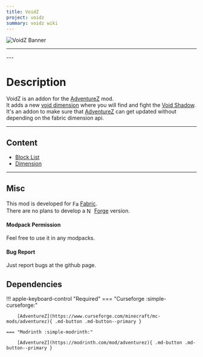 ```yaml
---
title: VoidZ
project: voidz
summary: voidz wiki
---
```

<script src="/wiki/javascripts/data.js"></script>
<script src="/wiki/javascripts/sidebar.js" id="voidz"></script>

![VoidZ Banner](/wiki/assets/general/banner/voidzbanner.png)

---
<div id="showcase-gallery" modid="voidz" image_1="voidz_image_1"></div>
<script src="/wiki/javascripts/showcase.js"></script>
---

# Description
VoidZ is an addon for the [AdventureZ](/wiki/mods/AdventureZ/) mod.  
It adds a new [void dimension](/wiki/mods/VoidZ/Dimension/) where you will find and fight the [Void Shadow](/wiki/mods/AdventureZ/Entities/Void_Shadow).  
It's an addon to make sure that [AdventureZ](/wiki/mods/AdventureZ/) can get updated without depending on the fabric dimension api.

---
## Content
- [Block List](/wiki/mods/VoidZ/Blocks/#list-of-blocks)
- [Dimension](/wiki/mods/VoidZ/Dimension/)
  
---
## Misc
This mod is developed for <img src="https://fabricmc.net/assets/logo.png" alt="Fabric" width="16" height="16" style="position: relative; top: 3px;"> [Fabric](https://fabricmc.net/).  
There are no plans to develop a <img src="https://neoforged.net/img/authors/neoforged.png" alt="NeoForged" width="16" height="16" style="position: relative; top: 3px;"> [Forge](https://neoforged.net/) version.  

#### Modpack Permission
Feel free to use it in any modpacks.  

#### Bug Report
Just report bugs at the github page.  

## Dependencies

!!! apple-keyboard-control "Required"
    === "Curseforge :simple-curseforge:"
        
        [AdventureZ](https://www.curseforge.com/minecraft/mc-mods/adventurez){ .md-button .md-button--primary }

    === "Modrinth :simple-modrinth:"

        [AdventureZ](https://modrinth.com/mod/adventurez){ .md-button .md-button--primary }
